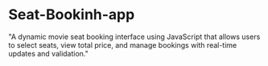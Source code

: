 # Seat-Bookinh-app
"A dynamic movie seat booking interface using JavaScript that allows users to select seats, view total price, and manage bookings with real-time updates and validation."
